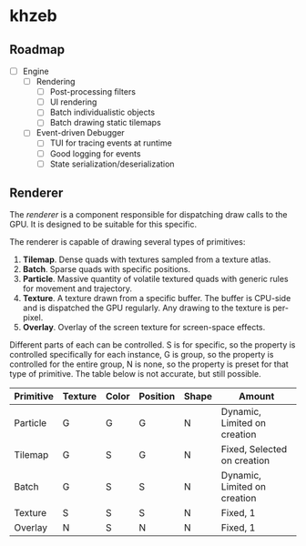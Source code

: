 # khzeb

## Roadmap

- [ ] Engine
    - [ ] Rendering
        - [ ] Post-processing filters
        - [ ] UI rendering
        - [ ] Batch individualistic objects
        - [ ] Batch drawing static tilemaps
    - [ ] Event-driven Debugger
        - [ ] TUI for tracing events at runtime
        - [ ] Good logging for events
        - [ ] State serialization/deserialization

## Renderer

The *renderer* is a component responsible for dispatching draw calls to the GPU. It is designed to be suitable for this specific.

The renderer is capable of drawing several types of primitives:

1. **Tilemap**. Dense quads with textures sampled from a texture atlas.
2. **Batch**. Sparse quads with specific positions.
3. **Particle**. Massive quantity of volatile textured quads with generic rules for movement and trajectory.
4. **Texture**. A texture drawn from a specific buffer. The buffer is CPU-side and is dispatched the GPU regularly. Any drawing to the texture is per-pixel.
5. **Overlay**. Overlay of the screen texture for screen-space effects.

Different parts of each can be controlled. S is for specific, so the property is controlled specifically for each instance, G is group, so the property is controlled for the entire group, N is none, so the property is preset for that type of primitive. The table below is not accurate, but still possible.

| Primitive | Texture | Color | Position | Shape | Amount |
| --- | --- | --- | --- | --- | --- |
| Particle | G | G | G | N | Dynamic, Limited on creation |
| Tilemap | G | S | G | N | Fixed, Selected on creation | 
| Batch | G | S | S | N | Dynamic, Limited on creation |
| Texture | S | S | S | N | Fixed, 1 |
| Overlay | N | S | N | N | Fixed, 1 |
